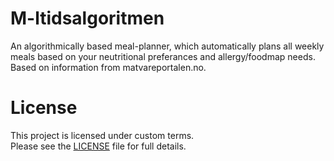# M-ltidsalgoritmen
An algorithmically based meal-planner, which automatically plans all weekly meals based on your neutritional preferances and allergy/foodmap needs. Based on information from matvareportalen.no.


# License

This project is licensed under custom terms.  
Please see the [LICENSE](./LICENSE) file for full details.

